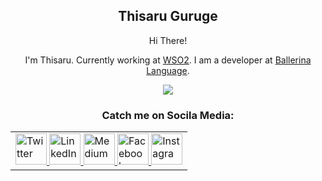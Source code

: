 <h2 align="center">Thisaru Guruge</h2>

<p align="center">
  Hi There!
</p>

<p align="center">
  I'm Thisaru. Currently working at <a href="https://www.wso2.com">WSO2</a>.
  I am a developer at <a href="https://ballerina.io">Ballerina Language</a>.
</p>

<p align="center">
  <img src="https://github-readme-stats.vercel.app/api?username=ThisaruGuruge&theme=chartreuse-dark" />
</p>

<h3 align="center">
  Catch me on Socila Media:
</h3>

<table align="center">
  <tr>
    <td>
      <a href="https://twitter.com/ThisaruGuruge" target="_blank">
        <img style="border: 0; border-style: none" border=0 src="https://edent.github.io/SuperTinyIcons/images/svg/twitter.svg" width="50" title="Twitter"/>
      </a>
      <a href="https://linkedin.com/in/ThisaruGuruge" target="_blank">
        <img style="border: 0; border-style: none" border=0 src="https://edent.github.io/SuperTinyIcons/images/svg/linkedin.svg" width="50" title="LinkedIn"/>
      </a>
      <a href="https://thisaru.medium.com" target="_blank">
        <img style="border: 0; border-style: none" border=0 src="https://edent.github.io/SuperTinyIcons/images/svg/medium.svg" width="50" title="Medium"/>
      </a>
      <a href="https://facebook.com/ThisaruG" target="_blank">
        <img style="border: 0; border-style: none" border=0 src="https://edent.github.io/SuperTinyIcons/images/svg/facebook.svg" width="50" title="Facebook"/>
      </a>
      <a href="https://instagram.com/ThisaruG" target="_blank">
        <img style="border: 0; border-style: none" border=0 src="https://edent.github.io/SuperTinyIcons/images/svg/instagram.svg" width="50" title="Instagram"/>
      </a>
    </td>
  </tr>
</table>

<!--
**ThisaruGuruge/ThisaruGuruge** is a ✨ _special_ ✨ repository because its `README.md` (this file) appears on your GitHub profile.

Here are some ideas to get you started:

- 🔭 I’m currently working on ...
- 🌱 I’m currently learning ...
- 👯 I’m looking to collaborate on ...
- 🤔 I’m looking for help with ...
- 💬 Ask me about ...
- 📫 How to reach me: ...
- 😄 Pronouns: ...
- ⚡ Fun fact: ...
-->
